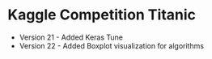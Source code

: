 # Kaggle Competition Titanic

* Version 21 - Added Keras Tune
* Version 22 - Added Boxplot visualization for algorithms
